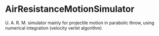 # AirResistanceMotionSimulator
U. A. R. M. simulator mainly for projectile motion in parabolic throw, using numerical integration (velocity verlet algorithm)
